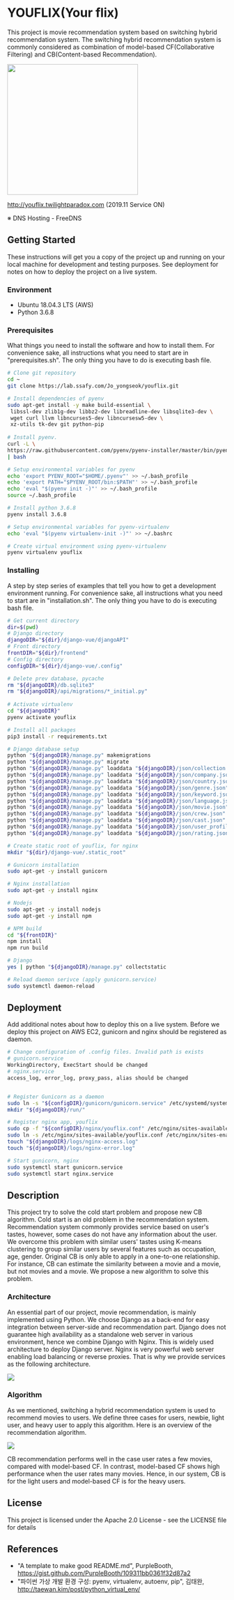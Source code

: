 # YOUFLIX(Your flix)

This project is movie recommendation system based on switching hybrid recommendation system. The switching hybrid recommendation system is commonly considered as combination of model-based CF(Collaborative Filtering) and CB(Content-based Recommendation).

<img src="img/logo.png" width="300" height="300" align="center">



http://youflix.twilightparadox.com (2019.11 Service ON)

※ DNS Hosting - FreeDNS



## Getting Started

These instructions will get you a copy of the project up and running on your local machine for development and testing purposes. See deployment for notes on how to deploy the project on a live system.



### Environment

- Ubuntu 18.04.3 LTS (AWS)
- Python 3.6.8



### Prerequisites

What things you need to install the software and how to install them. For convenience sake, all instructions what you need to start are in "prerequisites.sh". The only thing you have to do is executing bash file.

```bash
# Clone git repository
cd ~
git clone https://lab.ssafy.com/Jo_yongseok/youflix.git

# Install dependencies of pyenv
sudo apt-get install -y make build-essential \
 libssl-dev zlib1g-dev libbz2-dev libreadline-dev libsqlite3-dev \
 wget curl llvm libncurses5-dev libncursesw5-dev \
 xz-utils tk-dev git python-pip
 
# Install pyenv.
curl -L \
https://raw.githubusercontent.com/pyenv/pyenv-installer/master/bin/pyenv-installer \
| bash

# Setup environmental variables for pyenv
echo 'export PYENV_ROOT="$HOME/.pyenv"' >> ~/.bash_profile
echo 'export PATH="$PYENV_ROOT/bin:$PATH"' >> ~/.bash_profile
echo 'eval "$(pyenv init -)"' >> ~/.bash_profile
source ~/.bash_profile

# Install python 3.6.8
pyenv install 3.6.8

# Setup environmental variables for pyenv-virtualenv
echo 'eval "$(pyenv virtualenv-init -)"' >> ~/.bashrc

# Create virtual environment using pyenv-virtualenv
pyenv virtualenv youflix
```



### Installing

A step by step series of examples that tell you how to get a development environment running. For convenience sake, all instructions what you need to start are in "installation.sh". The only thing you have to do is executing bash file.

```bash
# Get current directory
dir=$(pwd)
# Django directory
djangoDIR="${dir}/django-vue/djangoAPI"
# Front directory
frontDIR="${dir}/frontend"
# Config directory
configDIR="${dir}/django-vue/.config"

# Delete prev database, pycache
rm "${djangoDIR}/db.sqlite3"
rm "${djangoDIR}/api/migrations/*_initial.py"
 
# Activate virtualenv
cd "${djangoDIR}"
pyenv activate youflix

# Install all packages
pip3 install -r requirements.txt

# Django database setup
python "${djangoDIR}/manage.py" makemigrations
python "${djangoDIR}/manage.py" migrate
python "${djangoDIR}/manage.py" loaddata "${djangoDIR}/json/collection.json"
python "${djangoDIR}/manage.py" loaddata "${djangoDIR}/json/company.json"
python "${djangoDIR}/manage.py" loaddata "${djangoDIR}/json/country.json"
python "${djangoDIR}/manage.py" loaddata "${djangoDIR}/json/genre.json"
python "${djangoDIR}/manage.py" loaddata "${djangoDIR}/json/keyword.json"
python "${djangoDIR}/manage.py" loaddata "${djangoDIR}/json/language.json"
python "${djangoDIR}/manage.py" loaddata "${djangoDIR}/json/movie.json"
python "${djangoDIR}/manage.py" loaddata "${djangoDIR}/json/crew.json"
python "${djangoDIR}/manage.py" loaddata "${djangoDIR}/json/cast.json"
python "${djangoDIR}/manage.py" loaddata "${djangoDIR}/json/user_profile_cluster.json"
python "${djangoDIR}/manage.py" loaddata "${djangoDIR}/json/rating.json"

# Create static root of youflix, for nginx
mkdir "${dir}/django-vue/.static_root"

# Gunicorn installation
sudo apt-get -y install gunicorn

# Nginx installation
sudo apt-get -y install nginx

# Nodejs
sudo apt-get -y install nodejs
sudo apt-get -y install npm

# NPM build
cd "${frontDIR}"
npm install
npm run build

# Django 
yes | python "${djangoDIR}/manage.py" collectstatic

# Reload daemon serivce (apply gunicorn.service)
sudo systemctl daemon-reload

```



## Deployment

Add additional notes about how to deploy this on a live system. Before we deploy this project on AWS EC2, gunicorn and nginx should be registered as daemon. 

```bash
# Change configuration of .config files. Invalid path is exists
# gunicorn.service
WorkingDirectory, ExecStart should be changed 
# nginx.service
access_log, error_log, proxy_pass, alias should be changed


# Register Gunicorn as a daemon
sudo ln -s "${configDIR}/gunicorn/gunicorn.service" /etc/systemd/system/
mkdir "${djangoDIR}/run/"

# Register nginx app, youflix
sudo cp -f "${configDIR}/nginx/youflix.conf" /etc/nginx/sites-available/
sudo ln -s /etc/nginx/sites-available/youflix.conf /etc/nginx/sites-enabled/
touch "${djangoDIR}/logs/nginx-access.log"
touch "${djangoDIR}/logs/nginx-error.log"

# Start gunicorn, nginx
sudo systemctl start gunicorn.service
sudo systemctl start nginx.service
```



## Description

This project try to solve the cold start problem and propose new CB algorithm. Cold start is an old problem in the recommendation system. Recommendation system commonly provides service based on user's tastes, however, some cases do not have any information about the user. We overcome this problem with similar users' tastes using K-means clustering to group similar users by several features such as occupation, age, gender. Original CB is only able to apply in a one-to-one relationship. For instance, CB can estimate the similarity between a movie and a movie, but not movies and a movie. We propose a new algorithm to solve this problem.



### Architecture

An essential part of our project, movie recommendation, is mainly implemented using Python. We choose Django as a back-end for easy integration between server-side and recommendation part. Django does not guarantee high availability as a standalone web server in various environment, hence we combine Django with Nginx. This is widely used architecture to deploy Django server. Nginx is very powerful web server enabling load balancing or reverse proxies. That is why we provide services as the following architecture.  

<img src="img/architecture_img.png" align="center">



### Algorithm

As we mentioned, switching a hybrid recommendation system is used to recommend movies to users. We define three cases for users, newbie, light user, and heavy user to apply this algorithm. Here is an overview of the recommendation algorithm.

<img src="img/algorithm_img.png" align="center">

CB recommendation performs well in the case user rates a few movies, compared with model-based CF. In contrast, model-based CF shows high performance when the user rates many movies.  Hence, in our system, CB is for the light users and model-based CF is for the heavy users. 



## License

This project is licensed under the Apache 2.0 License - see the LICENSE file for details



## References

- "A template to make good README.md", PurpleBooth, https://gist.github.com/PurpleBooth/109311bb0361f32d87a2 
- "파이썬 가상 개발 환경 구성: pyenv, virtualenv, autoenv, pip", 김태완, http://taewan.kim/post/python_virtual_env/